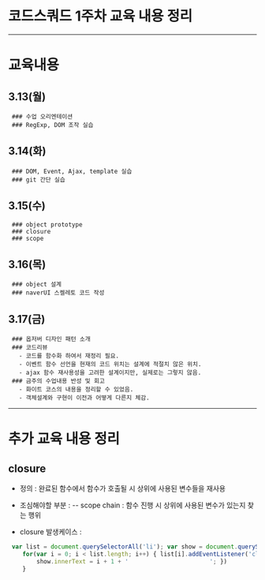 # 코드스쿼드 1주차 교육 내용 정리 

---

# 교육내용 
   ## 3.13(월)
     ### 수업 오리엔테이션
     ### RegExp, DOM 조작 실습 
 
   ## 3.14(화)
     ### DOM, Event, Ajax, template 실습 
     ### git 간단 실습
 
   ## 3.15(수)
     ### object prototype
     ### closure 
     ### scope 
 
   ## 3.16(목) 
     ### object 설계 
	 ### naverUI 스켈레토 코드 작성

   ## 3.17(금) 
     ### 옵저버 디자인 패턴 소개
     ### 코드리뷰 
       - 코드를 함수화 하여서 재정리 필요. 
       - 이벤트 함수 선언을 현재의 코드 위치는 설계에 적절치 않은 위치. 
       - ajax 함수 재사용성을 고려한 설계이지만, 실제로는 그렇지 않음. 
     ### 금주의 수업내용 반성 및 회고 
       - 화이트 코스의 내용을 정리할 수 있었음.
       - 객체설계와 구현이 이전과 어떻게 다른지 체감. 


---

# 추가 교육 내용 정리
 ## closure 
 - 정의 : 완료된 함수에서 함수가 호출될 시 상위에 사용된 변수들을 재사용  
 
 - 조심해야할 부분 : 
   -- scope chain : 함수 진행 시 상위에 사용된 변수가 있는지 찾는 행위
 
 - closure 발생케이스 : 

```javascript
 var list = document.querySelectorAll('li'); var show = document.querySelector('.show');
 	for(var i = 0; i < list.length; i++) { list[i].addEventListener('click', function() {
		show.innerText = i + 1 + '                       '; })
	}
 ```
 
